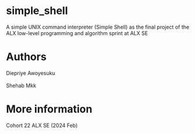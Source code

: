 # simple_shell
A simple UNIX command interpreter (Simple Shell) as the final project of the ALX low-level programming and algorithm sprint at ALX SE

# Authors
Diepriye Awoyesuku
<br><br>
Shehab Mkk

# More information
Cohort 22 ALX SE (2024 Feb)

